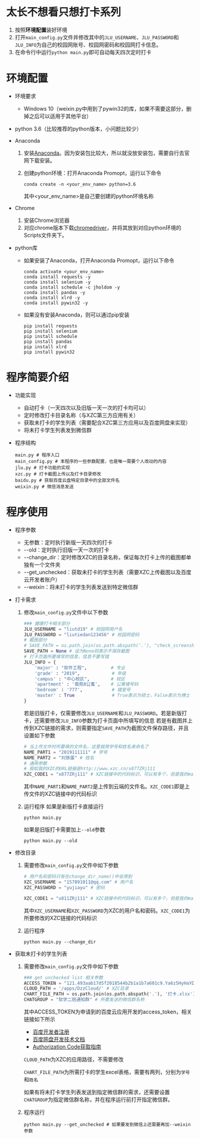# 太长不想看只想打卡系列

1. 按照**环境配置**装好环境
2. 打开`main_config.py`文件并修改其中的`JLU_USERNAME`、`JLU_PASSWORD`和`JLU_INFO`为自己的校园网账号、校园网密码和校园网打卡信息。
3. 在命令行中运行`python main.py`即可自动每天四次定时打卡



# 环境配置

* 环境要求

  * Windows 10（weixin.py中用到了pywin32的库，如果不需要这部分，删掉之后可以适用于其他平台）
* python 3.6（比较推荐的python版本，小问题比较少）
  
* Anaconda

  1. 安装[Anaconda](https://www.anaconda.com/products/individual)。因为安装包比较大，所以就没放安装包，需要自行去官网下载安装。

  2. 创建python环境：打开Anaconda Promopt，运行以下命令

     ```
     conda create -n <your_env_name> python=3.6
     ```

     其中<your_env_name>是自己要创建的python环境名称

* Chrome

  1. 安装Chrome浏览器
  2. 对应chrome版本下载[chromedriver](https://sites.google.com/a/chromium.org/chromedriver/home)，并将其放到对应python环境的Scripts文件夹下。

* python库

  * 如果安装了Anaconda，打开Anaconda Promopt，运行以下命令

    ```
    conda activate <your_env_name>
    conda install requests -y
    conda install selenium -y
    conda install schedule -c jholdom -y
    conda install pandas -y
    conda install xlrd -y
    conda install pywin32 -y
    ```
  
  
  * 如果没有安装Anaconda，则可以通过pip安装
  
    ```
    pip install requests
    pip install selenium
    pip install schedule
    pip install pandas
    pip install xlrd
    pip install pywin32
    ```
    
    
  
  

# 程序简要介绍

* 功能实现

  * 自动打卡（一天四次以及旧版一天一次的打卡均可以）
  * 定时修改打卡目录名称（与XZC第三方应用有关）
  * 获取未打卡的学生列表（需要配合XZC第三方应用以及百度网盘来实现）
  * 将未打卡学生列表发到微信群

* 程序结构

  ```shell
  main.py # 程序入口
  main_config.py # 本程序的一些参数配置，也是唯一需要个人改动的内容
  jlu.py # 打卡功能的实现
  xzc.py # 打卡截图上传以及打卡目录修改
  baidu.py # 获取百度云盘特定目录中的全部文件名
  weixin.py # 微信消息发送
  ```






# 程序使用



* 程序参数

  * 无参数：定时执行新版一天四次的打卡
  * --old：定时执行旧版一天一次的打卡
  * --change_dir：定时修改XZC的目录名称，保证每次打卡上传的截图都单独有一个文件夹
  * --get_unchecked：获取未打卡的学生列表（需要XZC上传截图以及百度云开发者账户）
  * --weixin：将未打卡的学生列表发送到特定微信群

* 打卡需求

  1. 修改`main_config.py`文件中以下参数

     ```python
     ### 健康打卡相关部分
     JLU_USERNAME = "liutd19" # 校园网用户名
     JLU_PASSWORD = "liutiedan123456" # 校园网密码
     # 截图部分
     # SAVE_PATH = os.path.join(os.path.abspath('.'), "check_screenshot") # 默认截图保存页面
     SAVE_PATH = None # 设为None则表示不保存截图
     # 打卡页面所要填写的信息，信息不要写错
     JLU_INFO = {
         'major' : "软件工程",         # 专业
         'grade' : "2019",            # 年级
         'campus' : "中心校区",        # 校区
         'apartment' : '南苑8公寓',    # 公寓楼号码
         'bedroom' : '777',           # 寝室号
         'master' : True              # True表示为硕士，False表示为博士
     }
     ```

     若是旧版打卡，仅需要修改`JLU_USERNAME`和`JLU_PASSWORD`。若是新版打卡，还需要修改`JLU_INFO`参数为打卡页面中所填写的信息
     若是有截图并上传到XZC链接的需求，则需要指定`SAVE_PATH`为截图文件保存路径，并且设置如下参数

     ```python
     # 当上传文件时所要填的文件名，这里就用学号和姓名来命名了
     NAME_PART1 = "2019111111" # 学号
     NAME_PART2 = "刘铁蛋" # 姓名
     # 通用参数
     # 假如我的XZC的URL链接是http://www.xzc.cn/x877ZRj111
     XZC_CODE1 = "x877ZRj111" # XZC链接中的代码标识，可以有多个，但是我的main.py中修改dir和上传所用的是同一个所以就只写了一个
     ```

     其中`NAME_PART1`和`NAME_PART2`是上传到云端的文件名。`XZC_CODE1`即是上传文件的XZC链接中的代码标识

  2. 运行程序
     如果是新版打卡直接运行

     ```
     python main.py
     ```

     如果是旧版打卡需要加上`--old`参数

     ```shell
     python main.py --old
     ```

* 修改目录

  1. 需要修改`main_config.py`文件中如下参数

     ```python
     # 用户名和密码只有在change_dir_name()中会用到
     XZC_USERNAME = "157891011@qq.com" # 用户名
     XZC_PASSWORD = "yujiayu" # 密码
     
     XZC_CODE1 = "x811ZRj111" # XZC链接中的代码标识，可以有多个，但是我的main.py中修改dir和上传所用的是同一个所以就只写了一个
     ```

     其中`XZC_USERNAME`和`XZC_PASSWORD`为XZC的用户名和密码。`XZC_CODE1`为所要修改的XZC链接的代码标识

  2. 运行程序

     ```shell
     python main.py --change_dir
     ```

* 获取未打卡的学生列表

  1. 需要修改`main_config.py`文件中如下参数

     ```python
     ### get unchecked list 相关参数
     ACCESS_TOKEN = "121.493aab17d5f2018544b2b1a1b7a601c9.Ya6z5HyHaYDNktFCDPDiFaIQj020maXiwY7BVr5.k2__Pg" # 百度云的token，这样才能获取上传到百度云的文件列表
     CLOUD_PATH = '/apps/DzzCloud/' # XZC目录
     CHART_FILE_PATH = os.path.join(os.path.abspath('.'), '打卡.xlsx') # 当前程序目录下需要有一个【打卡.xlsx】记录所有打卡学生的姓名和学号
     CHATGROUP = "软学二班通知群" # 所要发送的微信群名称
     ```

     其中ACCESS_TOKEN为申请到的百度云应用开发的access_token，相关链接如下所示

     * [百度开发者注册](https://pan.baidu.com/union/apply)
     * [百度网盘开发技术文档](https://pan.baidu.com/union/document/entrance)
     * [Authorization Code获取指南](http://developer.baidu.com/wiki/index.php?title=docs/oauth/authorization)

     `CLOUD_PATH`为XZC的应用路径，不需要修改

     `CHART_FILE_PATH`为所需打卡的学生excel表格，需要有两列，分别为`学号`和`姓名`

     如果有将未打卡学生列表发送到指定微信群的需求，还需要设置`CHATGROUP`为指定微信群名称，并在程序运行前打开指定微信群。

  2. 程序运行

     ```shell
     python main.py --get_unchecked # 如果要发到微信上还需要再加--weixin参数
     ```

     





